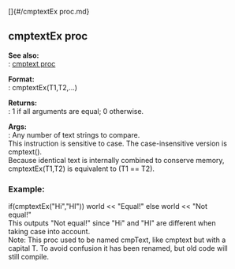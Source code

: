 []{#/cmptextEx proc.md}    
## cmptextEx proc    
**See also:**    
:   [cmptext proc](/proc/cmptext)    
<!-- -->    
**Format:**    
:   cmptextEx(T1,T2,\...)    
<!-- -->    
**Returns:**    
:   1 if all arguments are equal; 0 otherwise.    
<!-- -->    
**Args:**    
:   Any number of text strings to compare.    
This instruction is sensitive to case. The case-insensitive version is    
cmptext().    
Because identical text is internally combined to conserve memory,    
cmptextEx(T1,T2) is equivalent to (T1 == T2).    
### Example:    
if(cmptextEx(\"Hi\",\"HI\")) world \<\< \"Equal!\" else world \<\< \"Not    
equal!\"    
This outputs \"Not equal!\" since \"Hi\" and \"HI\" are different when    
taking case into account.    
Note: This proc used to be named cmpText, like cmptext but with a    
capital T. To avoid confusion it has been renamed, but old code will    
still compile.  